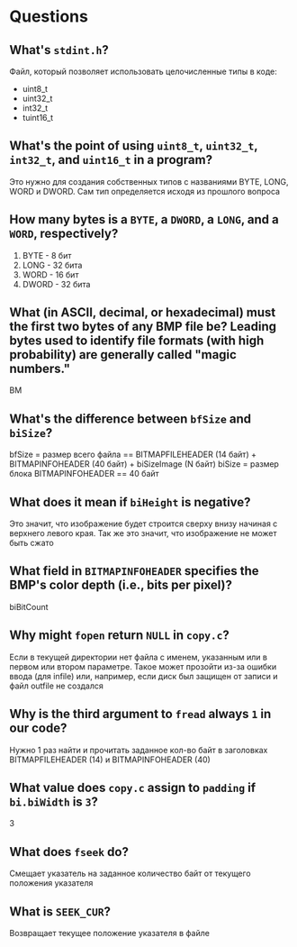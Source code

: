 # Questions

## What's `stdint.h`?

Файл, который позволяет использовать целочисленные типы в коде:
* uint8_t
* uint32_t
* int32_t
* tuint16_t

## What's the point of using `uint8_t`, `uint32_t`, `int32_t`, and `uint16_t` in a program?

Это нужно для создания собственных типов с названиями BYTE, LONG, WORD и DWORD. Сам тип определяется исходя из прошлого вопроса

## How many bytes is a `BYTE`, a `DWORD`, a `LONG`, and a `WORD`, respectively?

1. BYTE - 8 бит
1. LONG - 32 бита
1. WORD - 16 бит
1. DWORD - 32 бита

## What (in ASCII, decimal, or hexadecimal) must the first two bytes of any BMP file be? Leading bytes used to identify file formats (with high probability) are generally called "magic numbers."

BM 

## What's the difference between `bfSize` and `biSize`?

bfSize = размер всего файла == BITMAPFILEHEADER (14 байт) + BITMAPINFOHEADER (40 байт) + biSizeImage (N байт)
biSize = размер блока BITMAPINFOHEADER == 40 байт

## What does it mean if `biHeight` is negative?

Это значит, что изображение будет строится сверху внизу начиная с верхнего левого края. Так же это значит, что изображение не может быть сжато

## What field in `BITMAPINFOHEADER` specifies the BMP's color depth (i.e., bits per pixel)?

biBitCount

## Why might `fopen` return `NULL` in `copy.c`?

Если в текущей директории нет файла с именем, указанным или в первом или втором параметре. Такое может прозойти из-за ошибки ввода (для infile) или, например, если диск был защищен от записи и файл outfile не создался

## Why is the third argument to `fread` always `1` in our code?

Нужно 1 раз найти и прочитать заданное кол-во байт в заголовках BITMAPFILEHEADER (14) и BITMAPINFOHEADER (40)

## What value does `copy.c` assign to `padding` if `bi.biWidth` is `3`?

3

## What does `fseek` do?

Смещает указатель на заданное количество байт от текущего положения указателя

## What is `SEEK_CUR`?

Возвращает текущее положение указателя в файле
